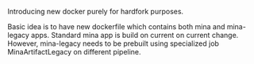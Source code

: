 Introducing new docker purely for hardfork purposes. 

Basic idea is to have new dockerfile which contains both mina and mina-legacy apps. Standard mina app is build on current on current change. However, mina-legacy needs to be prebuilt using specialized job MinaArtifactLegacy on different pipeline.